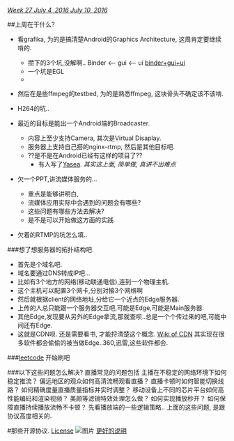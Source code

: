 *[Week 27	July 4, 2016	July 10, 2016](http://www.epochconverter.com/weeks/2016)*

##上周在干什么?
* 看grafika, 为的是搞清楚Android的Graphics Architecture, 这周肯定要继续啃的.
  * 攒下的3个坑,没解啊.. Binder <-- gui <-- ui [binder+gui+ui](http://androidxref.com/5.1.1_r6/xref/frameworks/native/libs/)
  * 一个坑是EGL
  * 
* 然后在是些ffmpeg的testbed, 为的是熟悉ffmpeg, 这块骨头不确定该不该啃.
* H264的坑..
* 最近的目标是能出一个Android端的Broadcaster.
  * 内容上至少支持Camera, 其次是Virtual Disaplay.
  * 服务器上支持自己搭的nginx-rtmp, 然后是其他目标吧.
  * ??是不是在Android已经有这样的项目了??
    * 有人写了[Yasea](https://github.com/begeekmyfriend/yasea.git). *其实这上面, 简单做, 真讲不出难点*
   
* 欠一个PPT,讲流媒体服务的...
  * 重点是能够讲明白,
  * 流媒体应用实际中会遇到的问题会有哪些?
  * 这些问题有哪些方法去解决?
  * 是不是可以开始做这方面的实践.
* 欠着的RTMP的坑怎么填..

###想了想服务器的拓扑结构吧.
* 首先是个域名吧.
* 域名要通过DNS转成IP吧...
* 比如有3个地方的网络(移动联通电信),连到一个物理主机.
* 这个主机可以配置3个网卡,分别对接3个网络啊
* 然后就根据client的网络地址,分给它一个近点的Edge服务器.
* 上传的人总只能跟一个服务器交互吧,可能是Edge,可能是Main服务器.
* 其他Edge,发现要从另外的Edge拿流,那就查呗..总是一个个传过来的吧,可能中间还有Edge.
* 这就是CDN呗.
还是需要看书, 才能捋清楚这个概念.
[Wiki of CDN](https://en.wikipedia.org/wiki/Content_delivery_network)
其实现在很多软件都会偷偷的被当做Edge..360,迅雷,这些软件都会.

###[leetcode](https://leetcode.com/)
开始刷吧

###以下这些问题怎么解决?
直播常见的问题包括
    主播在不稳定的网络环境下如何稳定推流？
    偏远地区的观众如何高清流畅观看直播？
    直播卡顿时如何智能切换线路？
    如何精确度量直播质量指标并实时调整？
    移动设备上不同的芯片平台如何高性能编码和渲染视频？
    美颜等滤镜特效处理怎么做？
    如何实现播放秒开？
    如何保障直播持续播放流畅不卡顿？
先看播放端的一些逻辑策略..
  上面的这些问题, 是跟协议高度相关的.

#那些开源协议.
[License](http://blog.jasonding.top/2015/05/11/Git/%E3%80%90Git%E3%80%91%E8%AE%A4%E8%AF%86%E5%90%84%E7%A7%8D%E5%BC%80%E6%BA%90%E5%8D%8F%E8%AE%AE%E5%8F%8A%E5%85%B6%E5%85%B3%E7%B3%BB/)
![图片](../../res/license-explain.jpg)
[更好的说明](http://www.awflasher.com/blog/archives/939)


